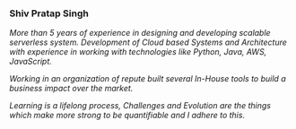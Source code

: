 ### Shiv Pratap Singh

*More than 5 years of experience in designing and developing scalable serverless system. Development of
Cloud based Systems and Architecture with experience in working with technologies like Python, Java,
AWS, JavaScript.*

*Working in an organization of repute built several In-House tools to build a business impact over the market.*

*Learning is a lifelong process, Challenges and Evolution are the things which make more strong to be quantifiable and I adhere to this.*
